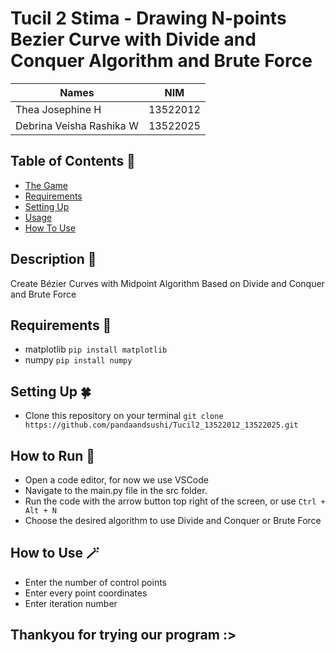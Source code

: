 # Tucil 2 Stima - Drawing N-points Bezier Curve with Divide and Conquer Algorithm and Brute Force

| Names                     | NIM      |
| ----------------------    |:--------:|
| Thea Josephine H          | 13522012 |
| Debrina Veisha Rashika W  | 13522025 |

## Table of Contents 💫
* [The Game](#description-👾)
* [Requirements](#requirements-🫧)
* [Setting Up](#setting-up-🍀)
* [Usage](#how-to-run-🌿)
* [How To Use](#how-to-use-🪄)

## Description 👾
Create Bézier Curves with Midpoint Algorithm Based on Divide and Conquer and Brute Force

## Requirements 🫧
- matplotlib `pip install matplotlib`
- numpy `pip install numpy`

## Setting Up 🍀
- Clone this repository on your terminal `git clone https://github.com/pandaandsushi/Tucil2_13522012_13522025.git`

## How to Run 🌿
- Open a code editor, for now we use VSCode
- Navigate to the main.py file in the src folder.
- Run the code with the arrow button top right of the screen, or use `Ctrl + Alt + N`
- Choose the desired algorithm to use Divide and Conquer or Brute Force 

## How to Use 🪄
- Enter the number of control points
- Enter every point coordinates 
- Enter iteration number

## Thankyou for trying our program :>
